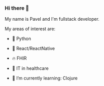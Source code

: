 ### Hi there 👋

My name is Pavel and I'm fullstack developer.

My areas of interest are: 

- 🐍 Python
- 📱 React/ReactNative
- 🔥 FHIR
- 💊 IT in healthcare

- 🌱 I’m currently learning: Clojure
